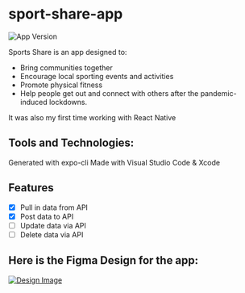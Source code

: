 # sport-share-app

![App Version](https://img.shields.io/badge/App%20Version-v0.4-2b56a1)

Sports Share is an app designed to:
 - Bring communities together 
 - Encourage local sporting events and activities
 - Promote physical fitness 
 - Help people get out and connect with others after the pandemic-induced lockdowns.

It was also my first time working with React Native

## Tools and Technologies:

Generated with expo-cli
Made with Visual Studio Code & Xcode

## Features

 - [x] Pull in data from API
 - [x] Post data to API
 - [ ] Update data via API
 - [ ] Delete data via API

## Here is the Figma Design for the app:
[![Design Image](https://user-images.githubusercontent.com/74667456/156040666-e9a27314-a546-40dd-b59a-e5045b85fd51.png)](https://dribbble.com/shots/16713317-Sport-Share-App-Design)
